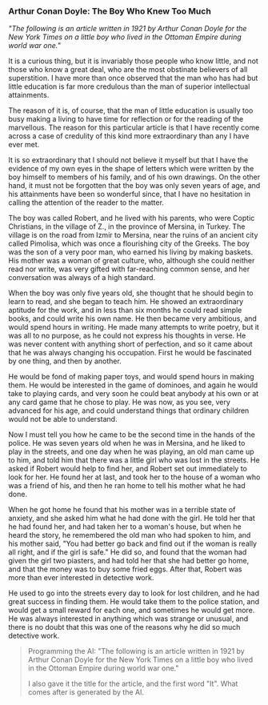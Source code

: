### Arthur Conan Doyle: The Boy Who Knew Too Much

*"The following is an article written in 1921 by Arthur Conan Doyle for the New York Times on a little boy who lived in the Ottoman Empire during world war one."*

It is a curious thing, but it is invariably those people who know little, and not those who know a great deal, who are the most obstinate believers of all superstition. I have more than once observed that the man who has had but little education is far more credulous than the man of superior intellectual attainments.

The reason of it is, of course, that the man of little education is usually too busy making a living to have time for reflection or for the reading of the marvellous. The reason for this particular article is that I have recently come across a case of credulity of this kind more extraordinary than any I have ever met.

 It is so extraordinary that I should not believe it myself but that I have the evidence of my own eyes in the shape of letters which were written by the boy himself to members of his family, and of his own drawings. On the other hand, it must not be forgotten that the boy was only seven years of age, and his attainments have been so wonderful since, that I have no hesitation in calling the attention of the reader to the matter.
 
 The boy was called Robert, and he lived with his parents, who were Coptic Christians, in the village of Z., in the province of Mersina, in Turkey. The village is on the road from Izmir to Mersina, near the ruins of an ancient city called Pimolisa, which was once a flourishing city of the Greeks. The boy was the son of a very poor man, who earned his living by making baskets. His mother was a woman of great culture, who, although she could neither read nor write, was very gifted with far-reaching common sense, and her conversation was always of a high standard.
 
 When the boy was only five years old, she thought that he should begin to learn to read, and she began to teach him. He showed an extraordinary aptitude for the work, and in less than six months he could read simple books, and could write his own name. He then became very ambitious, and would spend hours in writing. He made many attempts to write poetry, but it was all to no purpose, as he could not express his thoughts in verse. He was never content with anything short of perfection, and so it came about that he was always changing his occupation. First he would be fascinated by one thing, and then by another.
 
 He would be fond of making paper toys, and would spend hours in making them. He would be interested in the game of dominoes, and again he would take to playing cards, and very soon he could beat anybody at his own or at any card game that he chose to play. He was now, as you see, very advanced for his age, and could understand things that ordinary children would not be able to understand.
 
 Now I must tell you how he came to be the second time in the hands of the police. He was seven years old when he was in Mersina, and he liked to play in the streets, and one day when he was playing, an old man came up to him, and told him that there was a little girl who was lost in the streets. He asked if Robert would help to find her, and Robert set out immediately to look for her. He found her at last, and took her to the house of a woman who was a friend of his, and then he ran home to tell his mother what he had done.
 
 When he got home he found that his mother was in a terrible state of anxiety, and she asked him what he had done with the girl. He told her that he had found her, and had taken her to a woman's house, but when he heard the story, he remembered the old man who had spoken to him, and his mother said, "You had better go back and find out if the woman is really all right, and if the girl is safe." He did so, and found that the woman had given the girl two piasters, and had told her that she had better go home, and that the money was to buy some fried eggs. After that, Robert was more than ever interested in detective work.
 
 He used to go into the streets every day to look for lost children, and he had great success in finding them. He would take them to the police station, and would get a small reward for each one, and sometimes he would get more. He was always interested in anything which was strange or unusual, and there is no doubt that this was one of the reasons why he did so much detective work.


> Programming the AI: "The following is an article written in 1921 by Arthur Conan Doyle for the New York Times on a little boy who lived in the Ottoman Empire during world war one."
> 
> I also gave it the title for the article, and the first word "It". What comes after is generated by the AI.

